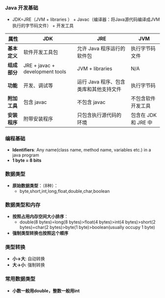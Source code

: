 ### Java 开发基础

- JDK=JRE（JVM + libraries
） + Javac（编译器：将Java源代码编译成JVM执行的字节码文件） + 开发工具

|       属性       |              JDK               |                   JRE                  |         JVM         |
|-----------------|-------------------------------|---------------------------------------|--------------------|
| **基本定义**    | 软件开发工具包                 | 允许 Java 程序运行的软件包             | 执行字节码文件     |
| **组成部分**    | JRE + javac + development tools| JVM + libraries                        | N/A                |
| **功能**        | 开发、调试等                    | 运行 Java 程序、包含类库和其他支持文件 | 执行字节码          |
| **附加工具**    | 包含 javac                      | 不包含 javac                           | 不包含软件开发工具  |
| **安装程序**    | 附带安装程序                    | 只包含执行源代码的环境                 | 包含在 JDK 和 JRE 中|


### 编程基础

- **Identifiers**: Any name(class name, method name, variables etc.) in a java program
- **1 byte = 8 bits**

### 数据类型

- **原始数据类型**：（8种）：
    - byte,short,int,long,float,double,char,boolean

### 数据类型和内存

- **按照占用内存空间大小排序**：
    - double(8 bytes)=long(8 bytes)>float(4 bytes)>int(4 bytes)>short(2 bytes)=char(2 bytes)>byte(1 byte)>boolean(usually occupy 1 byte)
- **强制类型转换也按照这个顺序**

### 类型转换

- **小->大**: 自动转换
- **大->小**: 强制转换

### 常用数据类型

- **小数一般用double，整数一般用int**
